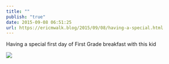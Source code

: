 ```yaml
---
title: ""
publish: "true"
date: 2015-09-08 06:51:25
url: https://ericmwalk.blog/2015/09/08/having-a-special.html
---
```


Having a special first day of First Grade breakfast with this kid

![](https://ericmwalk.blog/uploads/2022/f55957aa02.jpg)